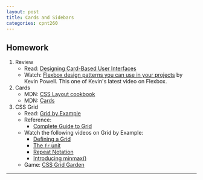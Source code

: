```yaml
---
layout: post
title: Cards and Sidebars
categories: cpnt260
---
```


## Homework
1. Review
    - Read: [Designing Card-Based User Interfaces](https://www.smashingmagazine.com/2016/10/designing-card-based-user-interfaces/)
    - Watch: [Flexbox design patterns you can use in your projects](https://www.youtube.com/watch?v=vQAvjof1oe4) by Kevin Powell. This one of Kevin's latest video on Flexbox.
2. Cards
    - MDN: [CSS Layout cookbook](https://developer.mozilla.org/en-US/docs/Web/CSS/Layout_cookbook)
    - MDN: [Cards](https://developer.mozilla.org/en-US/docs/Web/CSS/Layout_cookbook/Card)
3. CSS Grid
    - Read: [Grid by Example](https://gridbyexample.com)
    - Reference: 
        - [Complete Guide to Grid](https://css-tricks.com/snippets/css/complete-guide-grid/)
    - Watch the following videos on Grid by Example:
        - [Defining a Grid](https://gridbyexample.com/video/series-define-a-grid/)
        - [The `fr` unit](https://gridbyexample.com/video/series-the-fr-unit/)
        - [Repeat Notation](https://gridbyexample.com/video/series-repeat/)
        - [Introducing minmax()](https://gridbyexample.com/video/series-minmax/)
    - Game: [CSS Grid Garden](https://cssgridgarden.com/)

---